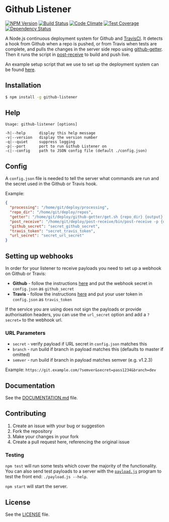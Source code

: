# Github Listener

[![NPM Version](https://img.shields.io/npm/v/github-listener.svg)](https://www.npmjs.com/package/github-listener)
[![Build Status](https://img.shields.io/travis/itsapi/github-listener/master.svg)](https://travis-ci.org/itsapi/github-listener)
[![Code Climate](https://img.shields.io/codeclimate/github/itsapi/github-listener.svg)](https://codeclimate.com/github/itsapi/github-listener)
[![Test Coverage](https://img.shields.io/codeclimate/coverage/github/itsapi/github-listener.svg)](https://codeclimate.com/github/itsapi/github-listener)
[![Dependency Status](https://img.shields.io/david/itsapi/github-listener.svg)](https://david-dm.org/itsapi/github-listener)

A Node.js continuous deployment system for Github and [TravisCI](https://travis-ci.org/). It detects a hook from Github when a repo is pushed, or from Travis when tests are complete, and pulls the changes in the server side repo using [github-getter](https://github.com/itsapi/github-getter). Then it runs the script in [post-receive](https://github.com/itsapi/post-receive) to build and push live.

An example setup script that we use to set up the deployment system can be found [here](https://gist.github.com/grit96/49b91a42007d1c977396).


## Installation

```sh
$ npm install -g github-listener
```


## Help

```
Usage: github-listener [options]

-h|--help      display this help message
-v|--version   display the version number
-q|--quiet     suppress logging
-p|--port      port to run Github Listener on
-c|--config    path to JSON config file (default ./config.json)
```


## Config

A `config.json` file is needed to tell the server what commands are run and the secret used in the Github or Travis hook.

Example:

```json
{
  "processing": "/home/git/deploy/processing",
  "repo_dir": "/home/git/deploy/repos",
  "getter": "/home/git/deploy/github-getter/get.sh {repo_dir} {output} {repo} {branch}",
  "post_receive": "/home/git/deploy/post-receive/bin/post-receive -p {dir}",
  "github_secret": "secret_github_secret",
  "travis_token": "secret_travis_token",
  "url_secret": "secret_url_secret"
}
```


## Setting up webhooks

In order for your listener to receive payloads you need to set up a webhook on Github or Travis:

- **Github** - follow the instructions [here](https://developer.github.com/webhooks/creating/) and put the webhook secret in `config.json` as `github_secret`
- **Travis** - follow the instructions [here](https://docs.travis-ci.com/user/notifications/#Webhook-notification) and put your user token in `config.json` as `travis_token`

If the service you are using does not sign the payloads or provide authorisation headers, you can use the `url_secret` option and add a `?secret=` to the webhook url.

### URL Parameters

- `secret` - verify payload if URL secret in `config.json` matches this
- `branch` - run build if branch in payload matches this (defaults to master if omitted)
- `semver` - run build if branch in payload matches semver (e.g. v1.2.3)

Example: `https://git.example.com/?semver&secret=pass1234&branch=dev`


## Documentation

See the [DOCUMENTATION.md](./DOCUMENTATION.md) file.


## Contributing

1. Create an issue with your bug or suggestion
2. Fork the repository
3. Make your changes in your fork
4. Create a pull request here, referencing the original issue


### Testing

`npm test` will run some tests which cover the majority of the functionality.
You can also send test payloads to a server with the [`payload.js`](./payload.js) program to test the front end: `./payload.js --help`.

`npm start` will start the server.


## License

See the [LICENSE](./LICENSE) file.
